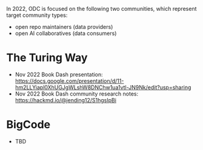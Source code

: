 In 2022, ODC is focused on the following two communities, which represent target community types: 
- open repo maintainers (data providers)
- open AI collaboratives (data consumers)

# The Turing Way
- Nov 2022 Book Dash presentation: https://docs.google.com/presentation/d/11-hm2LLYiapl0XhUGJgWLshW8DNChw1ua1vtl-JN9Nk/edit?usp=sharing
- Nov 2022 Book Dash community research notes: https://hackmd.io/@jending12/S1hgsIpBi

# BigCode
- TBD
